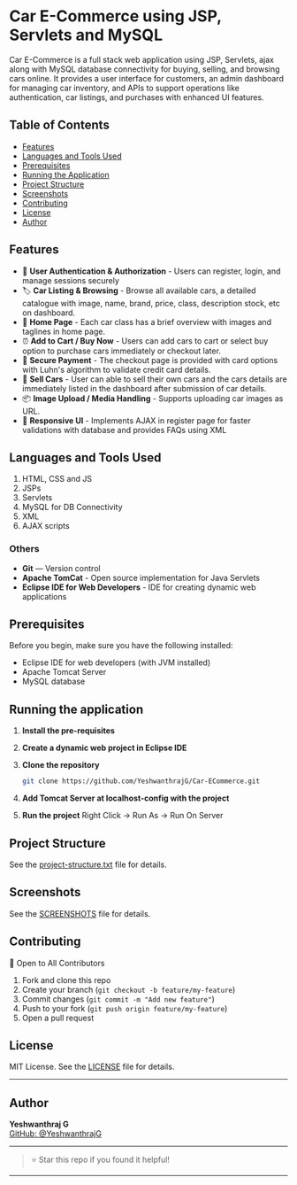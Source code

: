 # Car E-Commerce using JSP, Servlets and MySQL

Car E-Commerce is a full stack web application using JSP, Servlets, ajax along with MySQL database connectivity for buying, selling, and browsing cars online. It provides a user interface for customers, an admin dashboard for managing car inventory, and APIs to support operations like authentication, car listings, and purchases with enhanced UI features.

## Table of Contents

- [Features](#features)  
- [Languages and Tools Used](#languages-and-tools-used)  
- [Prerequisites](#prerequisites)  
- [Running the Application](#running-the-application)  
- [Project Structure](#project-structure)  
- [Screenshots](#screenshots)  
- [Contributing](#contributing)  
- [License](#license)  
- [Author](#author)  

## Features

- 🔐 **User Authentication & Authorization** - Users can register, login, and manage sessions securely  
- 🏷️ **Car Listing & Browsing** - Browse all available cars, a detailed catalogue with image, name, brand, price, class, description stock, etc on dashboard.  
- 📄 **Home Page** - Each car class has a brief overview with images and taglines in home page.
- ⏰ **Add to Cart / Buy Now** - Users can add cars to cart or select buy option to purchase cars immediately or checkout later.
- 🛒 **Secure Payment** - The checkout page is provided with card options with Luhn's algorithm to validate credit card details.
- 🔄 **Sell Cars** - User can able to sell their own cars and the cars details are immediately listed in the dashboard after submission of car details.
- 📦 **Image Upload / Media Handling** - Supports uploading car images as URL. 
- 📱 **Responsive UI** - Implements AJAX in register page for faster validations with database and provides FAQs using XML  

## Languages and Tools Used

1. HTML, CSS and JS
2. JSPs
3. Servlets
4. MySQL for DB Connectivity
5. XML 
6. AJAX scripts

### Others

- **Git** — Version control  
- **Apache TomCat** - Open source implementation for Java Servlets
- **Eclipse IDE for Web Developers** - IDE for creating dynamic web applications

## Prerequisites

Before you begin, make sure you have the following installed:

- Eclipse IDE for web developers (with JVM installed)
- Apache Tomcat Server
- MySQL database

## Running the application

1. **Install the pre-requisites**

2. **Create a dynamic web project in Eclipse IDE**

3. **Clone the repository**  
   ```bash
   git clone https://github.com/YeshwanthrajG/Car‑ECommerce.git
   ```

4. **Add Tomcat Server at localhost-config with the project**

5. **Run the project**
   Right Click -> Run As -> Run On Server

## Project Structure

See the [project-structure.txt](project-structure.txt) file for details.

## Screenshots

See the [SCREENSHOTS](screenshots.md) file for details.

## Contributing

📢 Open to All Contributors

1. Fork and clone this repo
2. Create your branch (`git checkout -b feature/my-feature`)
3. Commit changes (`git commit -m "Add new feature"`)
4. Push to your fork (`git push origin feature/my-feature`)
5. Open a pull request

## License

MIT License. See the [LICENSE](LICENSE) file for details.

---

## Author

**Yeshwanthraj G**  
[GitHub: @YeshwanthrajG](https://github.com/YeshwanthrajG)

---

> ⭐ Star this repo if you found it helpful!

---